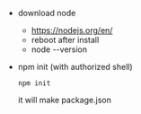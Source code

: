 - download node
    - https://nodejs.org/en/
    - reboot after install
    - node --version

- npm init (with authorized shell)
    ```
    npm init
    ```
    it will make package.json